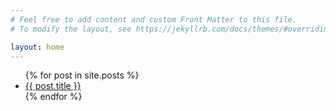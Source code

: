 ```yaml
---
# Feel free to add content and custom Front Matter to this file.
# To modify the layout, see https://jekyllrb.com/docs/themes/#overriding-theme-defaults

layout: home
---
```


<!-- list all posts  -->
<ul>
  {% for post in site.posts %}
    <li>
      <a href="{{ post.url }}">{{ post.title }}</a>
    </li>
  {% endfor %}
</ul> 



<!-- {% for post in site.categories[page.category] %}
    <a href="{{ post.url | absolute_url }}">
      {{ post.title }}
    </a>
{% endfor %} -->
